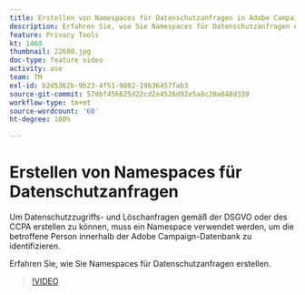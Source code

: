 ```yaml
---
title: Erstellen von Namespaces für Datenschutzanfragen in Adobe Campaign Standard (ACS)
description: Erfahren Sie, wie Sie Namespaces für Datenschutzanfragen erstellen.
feature: Privacy Tools
kt: 1460
thumbnail: 22600.jpg
doc-type: feature video
activity: use
team: TM
exl-id: b2d5362b-9b23-4f51-9802-19636457fab3
source-git-commit: 57dbf456625d22cd2e4526d92e5a8c20a048d339
workflow-type: tm+mt
source-wordcount: '60'
ht-degree: 100%

---
```


# Erstellen von Namespaces für Datenschutzanfragen

Um Datenschutzzugriffs- und Löschanfragen gemäß der DSGVO oder des CCPA erstellen zu können, muss ein Namespace verwendet werden, um die betroffene Person innerhalb der Adobe Campaign-Datenbank zu identifizieren.

Erfahren Sie, wie Sie Namespaces für Datenschutzanfragen erstellen.

>[!VIDEO](https://video.tv.adobe.com/v/22600?quality=12)
